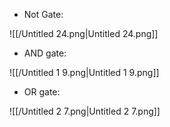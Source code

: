 - Not Gate:

![[/Untitled 24.png|Untitled 24.png]]

- AND gate:

![[/Untitled 1 9.png|Untitled 1 9.png]]

- OR gate:

![[/Untitled 2 7.png|Untitled 2 7.png]]